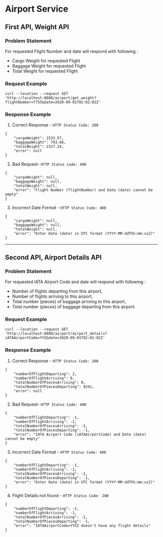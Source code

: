 # Airport Service


## First API, Weight API

### Problem Statement

For requested Flight Number and date will respond with following :

- Cargo Weight for requested Flight
- Baggage Weight for requested Flight
- Total Weight for requested Flight

### Request Example

~~~
curl --location --request GET 
'http://localhost:8080/airport/get_weight?
flightNumber=7755&date=2020-09-01T02:02:02Z'
~~~

### Response Example

1. Correct Response - `HTTP Status Code: 200`

~~~
{
    "cargoWeight": 1533.57,
    "baggageWeight": 793.66,
    "totalWeight": 2327.24,
    "error": null
}
~~~

2. Bad Request-  `HTTP Status Code: 400`

~~~
{
    "cargoWeight": null,
    "baggageWeight": null,
    "totalWeight": null,
    "error": "Flight Number (flightNumber) and Date (date) cannot be empty"
}
~~~

3. Incorrect Date Format - `HTTP Status Code: 400`

~~~
{
    "cargoWeight": null,
    "baggageWeight": null,
    "totalWeight": null,
    "error": "Enter Date (date) in UTC format (YYYY-MM-ddThh:mm:ssZ)"
}
~~~

---

## Second API, Airport Details API

### Problem Statement
For requested IATA Airport Code and date will respond with following :
- Number of flights departing from this airport,
- Number of flights arriving to this airport,
- Total number (pieces) of baggage arriving to this airport,
- Total number (pieces) of baggage departing from this airport.

### Request Example

~~~
curl --location --request GET 
'http://localhost:8080/airport/airport_details?
iATAAirportCode=YYZ&date=2020-09-01T02:02:02Z'
~~~

### Response Example

1. Correct Response - `HTTP Status Code: 200`

~~~
{
    "numberOfFlightDeparting": 2,
    "numberOfFlightArriving": 0,
    "totalNumberOfPiecesArriving": 0,
    "totalNumberOfPiecesDeparting": 9241,
    "error": null
}
~~~

2. Bad Request-  `HTTP Status Code: 400`

~~~
{
    "numberOfFlightDeparting": -1,
    "numberOfFlightArriving": -1,
    "totalNumberOfPiecesArriving": -1,
    "totalNumberOfPiecesDeparting": -1,
    "error": "IATA Airport Code (iATAAirportCode) and Date (date) cannot be empty"
}
~~~

3. Incorrect Date Format - `HTTP Status Code: 400`

~~~
{
    "numberOfFlightDeparting": -1,
    "numberOfFlightArriving": -1,
    "totalNumberOfPiecesArriving": -1,
    "totalNumberOfPiecesDeparting": -1,
    "error": "Enter Date (date) in UTC format (YYYY-MM-ddThh:mm:ssZ)"
}
~~~
4. Flight Details not found - `HTTP Status Code: 200`
~~~
{
    "numberOfFlightDeparting": -1,
    "numberOfFlightArriving": -1,
    "totalNumberOfPiecesArriving": -1,
    "totalNumberOfPiecesDeparting": -1,
    "error": "IATAAirportCode=YYXZ doesn't have any flight details"
}
~~~

